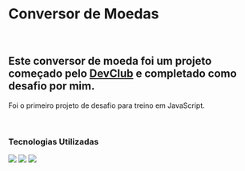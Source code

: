<h1>Conversor de Moedas</h1>
<br>
<h2>Este conversor de moeda foi um projeto começado pelo <a href="https://rodolfomori.com.br/devclub">DevClub</a> e completado como desafio por mim.</h2>
<p>Foi o primeiro projeto de desafio para treino em JavaScript.</p>
<br>
<h3>Tecnologias Utilizadas</h3>
<img src="https://img.shields.io/badge/HTML5-E34F26?style=for-the-badge&logo=html5&logoColor=white">
<img src="https://img.shields.io/badge/CSS3-1572B6?style=for-the-badge&logo=css3&logoColor=white">
<img src="https://img.shields.io/badge/JavaScript-F7DF1E?style=for-the-badge&logo=javascript&logoColor=black">
